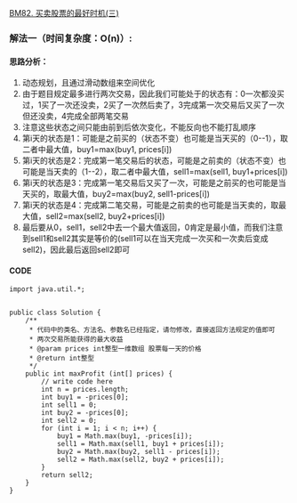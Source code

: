 [BM82. 买卖股票的最好时机(三)](https://www.nowcoder.com/practice/4892d3ff304a4880b7a89ba01f48daf9?tpId=295&tags=&title=&difficulty=0&judgeStatus=0&rp=0&sourceUrl=%2Fexam%2Foj%3Fpage%3D1%26tab%3D%25E7%25AE%2597%25E6%25B3%2595%25E7%25AF%2587%26topicId%3D295)
### 解法一（时间复杂度：O(n)）:
#### 思路分析：
1. 动态规划，且通过滑动数组来空间优化
2. 由于题目规定最多进行两次交易，因此我们可能处于的状态有：0一次都没买过，1买了一次还没卖，2买了一次然后卖了，3完成第一次交易后又买了一次但还没卖，4完成全部两笔交易
3. 注意这些状态之间只能由前到后依次变化，不能反向也不能打乱顺序
4. 第i天的状态是1：可能是之前买的（状态不变）也可能是当天买的（0--1），取二者中最大值，buy1=max(buy1, prices[i])
5. 第i天的状态是2：完成第一笔交易后的状态，可能是之前卖的（状态不变）也可能是当天卖的（1--2），取二者中最大值，sell1=max(sell1, buy1+prices[i])
6. 第i天的状态是3：完成第一笔交易后又买了一次，可能是之前买的也可能是当天买的，取最大值，buy2=max(buy2, sell1-prices[i])
7. 第i天的状态是4：完成第二笔交易，可能是之前卖的也可能是当天卖的，取最大值，sell2=max(sell2, buy2+prices[i])
8. 最后要从0，sell1，sell2中去一个最大值返回，0肯定是最小值，而我们注意到sell1和sell2其实是等价的(sell1可以在当天完成一次买和一次卖后变成sell2)，因此最后返回sell2即可
#### CODE
```
import java.util.*;


public class Solution {
    /**
     * 代码中的类名、方法名、参数名已经指定，请勿修改，直接返回方法规定的值即可
     * 两次交易所能获得的最大收益
     * @param prices int整型一维数组 股票每一天的价格
     * @return int整型
     */
    public int maxProfit (int[] prices) {
        // write code here
        int n = prices.length;
        int buy1 = -prices[0];
        int sell1 = 0;
        int buy2 = -prices[0];
        int sell2 = 0;
        for (int i = 1; i < n; i++) {
            buy1 = Math.max(buy1, -prices[i]);
            sell1 = Math.max(sell1, buy1 + prices[i]);
            buy2 = Math.max(buy2, sell1 - prices[i]);
            sell2 = Math.max(sell2, buy2 + prices[i]);
        }
        return sell2;
    }
}
```
